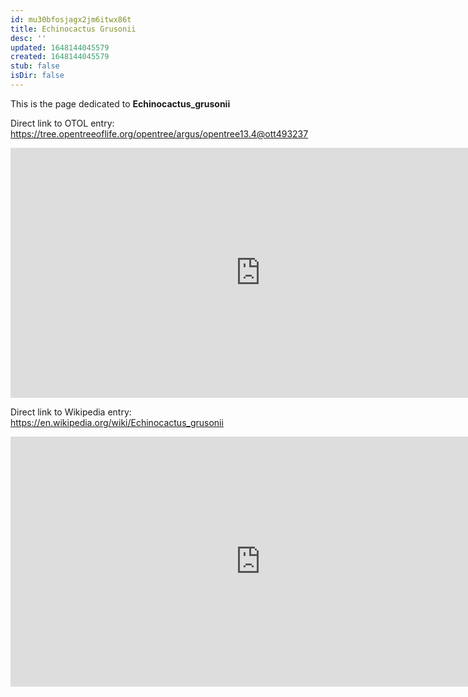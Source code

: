 ```yaml
---
id: mu30bfosjagx2jm6itwx86t
title: Echinocactus Grusonii
desc: ''
updated: 1648144045579
created: 1648144045579
stub: false
isDir: false
---
```

This is the page dedicated to **Echinocactus_grusonii**


Direct link to OTOL entry: https://tree.opentreeoflife.org/opentree/argus/opentree13.4@ott493237



<html>
    <body>
    <iframe src="https://tree.opentreeoflife.org/opentree/argus/opentree13.4@ott493237"
    width="800" height="400" frameborder="0" allowfullscreen> </iframe>
    </body>
</html>
    


Direct link to Wikipedia entry: https://en.wikipedia.org/wiki/Echinocactus_grusonii



<html>
    <body>
    <iframe src="https://en.wikipedia.org/wiki/Echinocactus_grusonii"
    width="800" height="400" frameborder="0" allowfullscreen> </iframe>
    </body>
</html>
    

